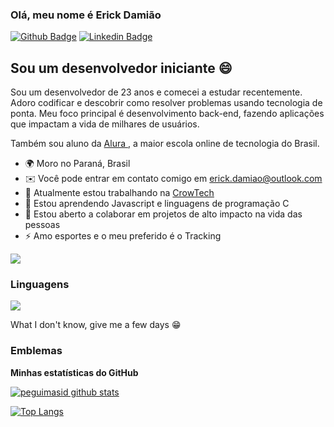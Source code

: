 ### Olá, meu nome é Erick Damião

[![Github Badge](https://img.shields.io/badge/-Github-000?style=flat-square&logo=Github&logoColor=white&link=https://github.com/erickdds23)](https://github.com/erickdds23)
[![Linkedin Badge](https://img.shields.io/badge/-LinkedIn-blue?style=flat-square&logo=Linkedin&logoColor=white&link=https://www.linkedin.com/in/erickdds/)](https://www.linkedin.com/in/erickdds/)

Sou um desenvolvedor iniciante 😄
------------------------

Sou um desenvolvedor de 23 anos e comecei a estudar recentemente. Adoro codificar e descobrir como resolver problemas usando tecnologia de ponta. Meu foco principal é desenvolvimento back-end, fazendo aplicações que impactam a vida de milhares de usuários.

Também sou aluno da [ Alura ](https://www.alura.com.br/), a maior escola online de tecnologia do Brasil.

* 🌍 Moro no Paraná, Brasil
* ✉️ Você pode entrar em contato comigo em [ erick.damiao@outlook.com ](mailto:erick.damiao@outlook.com)
* 🚀 Atualmente estou trabalhando na [ CrowTech ](https://crowtech.digital/)
* 🧠 Estou aprendendo Javascript e linguagens de programação C
* 🤝 Estou aberto a colaborar em projetos de alto impacto na vida das pessoas
* ⚡ Amo esportes e o meu preferido é o Tracking

<a href="https://www.github.com/erickdds23" target="_blank" rel="noreferrer"><img
src="https://img.shields.io/github/followers/erickdds23?logo=github&style=for-the-badge&color=3382ed&labelColor=171717" /></a>

###  Linguagens 
<img src="https://img.shields.io/badge/javascript%20-%23323330.svg?%style=for-the-badge&logo=javascript&logoColor=%23F7DF1E"/> 

What I don't know, give me a few days 😁

###  Emblemas

<b>Minhas estatísticas do GitHub</b>


[![peguimasid github stats](https://github-readme-stats.vercel.app/api?username=erickdds23&show_icons=true&title_color=fff&icon_color=7159c1&text_color=f8f8f2&bg_color=171c24&count_private=true)](https://github.com/erickdds23)


[![Top Langs](https://github-readme-stats.vercel.app/api/top-langs/?username=erickdds23&layout=compact&title_color=fff&text_color=f8f8f2&hide=java&bg_color=171c24)](https://github.com/erickdds23)
